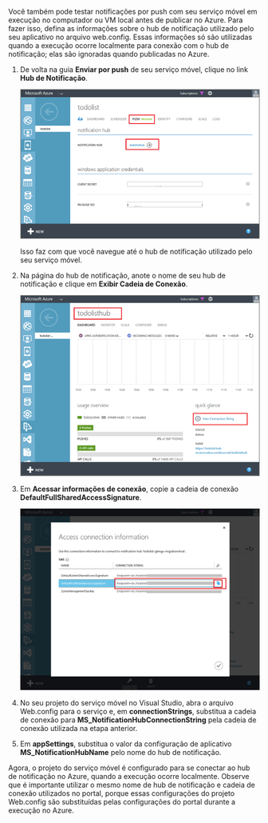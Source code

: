 
Você também pode testar notificações por push com seu serviço móvel em execução no computador ou VM local antes de publicar no Azure. Para fazer isso, defina as informações sobre o hub de notificação utilizado pelo seu aplicativo no arquivo web.config. Essas informações só são utilizadas quando a execução ocorre localmente para conexão com o hub de notificação; elas são ignoradas quando publicadas no Azure.

1. De volta na guia **Enviar por push** de seu serviço móvel, clique no link **Hub de Notificação**.
   
    ![](./media/mobile-services-dotnet-backend-configure-local-push/link-to-notification-hub.png)
   
    Isso faz com que você navegue até o hub de notificação utilizado pelo seu serviço móvel.
2. Na página do hub de notificação, anote o nome de seu hub de notificação e clique em **Exibir Cadeia de Conexão**.
   
    ![](./media/mobile-services-dotnet-backend-configure-local-push/notification-hub-page.png)
3. Em **Acessar informações de conexão**, copie a cadeia de conexão **DefaultFullSharedAccessSignature**.
   
    ![](./media/mobile-services-dotnet-backend-configure-local-push/notification-hub-connection-string.png)
4. No seu projeto do serviço móvel no Visual Studio, abra o arquivo Web.config para o serviço e, em **connectionStrings**, substitua a cadeia de conexão para **MS\_NotificationHubConnectionString** pela cadeia de conexão utilizada na etapa anterior.
5. Em **appSettings**, substitua o valor da configuração de aplicativo **MS\_NotificationHubName** pelo nome do hub de notificação.

Agora, o projeto do serviço móvel é configurado para se conectar ao hub de notificação no Azure, quando a execução ocorre localmente. Observe que é importante utilizar o mesmo nome de hub de notificação e cadeia de conexão utilizados no portal, porque essas configurações do projeto Web.config são substituídas pelas configurações do portal durante a execução no Azure.

<!---HONumber=Oct15_HO3-->